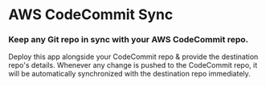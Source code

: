 # AWS CodeCommit Sync

### Keep any Git repo in sync with your AWS CodeCommit repo.

Deploy this app alongside your CodeCommit repo & provide the destination repo's details. Whenever any change is pushed to the CodeCommit repo, it will be automatically synchronized with the destination repo immediately.
